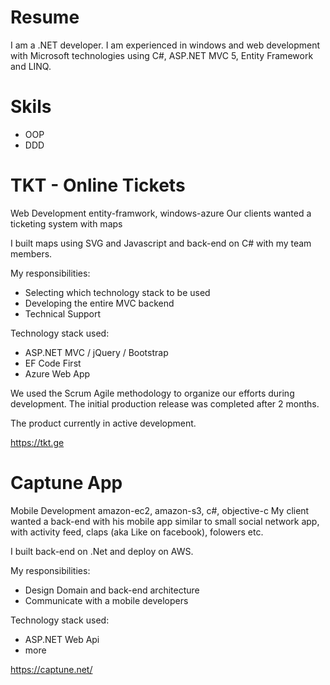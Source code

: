 # Resume

I am a .NET developer.
I am experienced in windows and web development with Microsoft technologies using C#, ASP.NET MVC 5, Entity Framework and LINQ.

# Skils
  - OOP 
  - DDD
  
# TKT - Online Tickets

Web Development entity-framwork, windows-azure
Our clients wanted a ticketing system with maps

I built maps using SVG and Javascript and back-end on C# with my team members.

My responsibilities:
- Selecting which technology stack to be used
- Developing the entire MVC backend
- Technical Support

Technology stack used:
- ASP.NET MVC / jQuery / Bootstrap
- EF Code First
- Azure Web App

We used the Scrum Agile methodology to organize our efforts during development. The initial production release was completed after 2 months.

The product currently in active development.

https://tkt.ge

# Captune App

Mobile Development amazon-ec2, amazon-s3, c#, objective-c
My client wanted a back-end with his mobile app similar to small social network app, with activity feed, claps (aka Like on facebook), folowers etc.

I built back-end on .Net and deploy on AWS.

My responsibilities:
- Design Domain and back-end architecture
- Communicate with a mobile developers

Technology stack used:
- ASP.NET Web Api
- more

https://captune.net/

